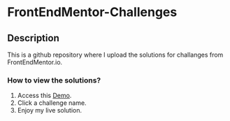 # FrontEndMentor-Challenges

## Description

This is a github repository where I upload the solutions for challanges from FrontEndMentor.io.

### How to view the solutions?

1. Access this [Demo](link).
2. Click a challenge name.
3. Enjoy my live solution. 